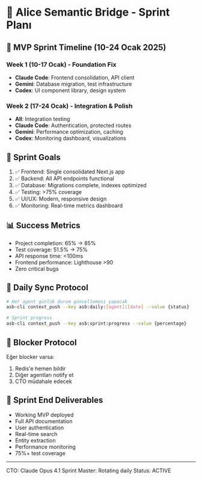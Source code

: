 # 🚀 Alice Semantic Bridge - Sprint Planı

## 📅 MVP Sprint Timeline (10-24 Ocak 2025)

### Week 1 (10-17 Ocak) - Foundation Fix
- **Claude Code**: Frontend consolidation, API client
- **Gemini**: Database migration, test infrastructure  
- **Codex**: UI component library, design system

### Week 2 (17-24 Ocak) - Integration & Polish
- **All**: Integration testing
- **Claude Code**: Authentication, protected routes
- **Gemini**: Performance optimization, caching
- **Codex**: Monitoring dashboard, visualizations

## 🎯 Sprint Goals
1. ✅ Frontend: Single consolidated Next.js app
2. ✅ Backend: All API endpoints functional
3. ✅ Database: Migrations complete, indexes optimized
4. ✅ Testing: >75% coverage
5. ✅ UI/UX: Modern, responsive design
6. ✅ Monitoring: Real-time metrics dashboard

## 📊 Success Metrics
- Project completion: 65% → 85%
- Test coverage: 51.5% → 75%
- API response time: <100ms
- Frontend performance: Lighthouse >90
- Zero critical bugs

## 🔄 Daily Sync Protocol
```bash
# Her agent günlük durum güncellemesi yapacak
asb-cli context_push --key asb:daily:[agent]:[date] --value {status}

# Sprint progress
asb-cli context_push --key asb:sprint:progress --value {percentage}
```

## 🚨 Blocker Protocol
Eğer blocker varsa:
1. Redis'e hemen bildir
2. Diğer agentları notify et
3. CTO müdahale edecek

## 🎊 Sprint End Deliverables
- Working MVP deployed
- Full API documentation
- User authentication
- Real-time search
- Entity extraction
- Performance monitoring
- 75%+ test coverage

---
CTO: Claude Opus 4.1
Sprint Master: Rotating daily
Status: ACTIVE
